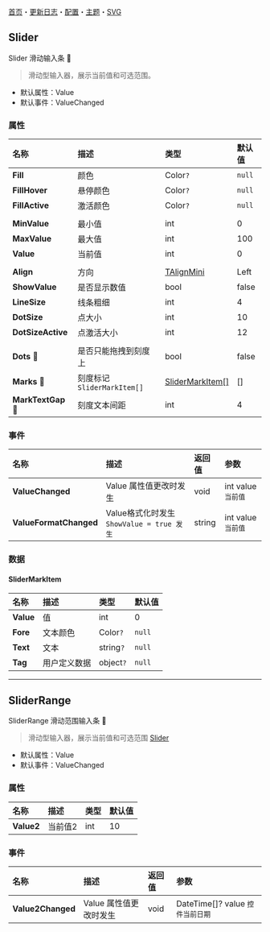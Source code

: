 ﻿[首页](../Home.md)・[更新日志](../UpdateLog.md)・[配置](../Config.md)・[主题](../Theme.md)・[SVG](../SVG.md)

## Slider

Slider 滑动输入条 👚

> 滑动型输入器，展示当前值和可选范围。

- 默认属性：Value
- 默认事件：ValueChanged

### 属性

名称 | 描述 | 类型 | 默认值 |
:--|:--|:--|:--|
**Fill** | 颜色 | Color`?` | `null` |
**FillHover** | 悬停颜色 | Color`?` | `null` |
**FillActive** | 激活颜色 | Color`?` | `null` |
||||
**MinValue** | 最小值 | int | 0 |
**MaxValue** | 最大值 | int | 100 |
**Value** | 当前值 | int | 0 |
||||
**Align** | 方向 | [TAlignMini](Enum#talignmini) | Left |
**ShowValue** | 是否显示数值 | bool | false |
**LineSize** | 线条粗细 | int | 4 |
**DotSize** | 点大小 | int | 10 |
**DotSizeActive** | 点激活大小 | int | 12 |
||||
**Dots** 🔴 | 是否只能拖拽到刻度上 | bool | false |
**Marks** 🔴 | 刻度标记 `SliderMarkItem[]` | [SliderMarkItem[]](#slidermarkitem) | [] |
**MarkTextGap** 🔴 | 刻度文本间距 | int | 4 |

### 事件

名称 | 描述 | 返回值 | 参数 |
:--|:--|:--|:--|
**ValueChanged** | Value 属性值更改时发生 | void | int value `当前值` |
**ValueFormatChanged** | Value格式化时发生 `ShowValue = true 发生` | string | int value `当前值` |


### 数据

#### SliderMarkItem

名称 | 描述 | 类型 | 默认值 |
:--|:--|:--|:--|
**Value** | 值 | int | 0 |
**Fore** | 文本颜色 | Color`?` | `null` |
**Text** | 文本 | string`?` | `null` |
**Tag** | 用户定义数据 | object`?` | `null` |


***


## SliderRange

SliderRange 滑动范围输入条 👚

> 滑动型输入器，展示当前值和可选范围 [Slider](Slider)

- 默认属性：Value
- 默认事件：ValueChanged

### 属性

名称 | 描述 | 类型 | 默认值 |
:--|:--|:--|:--|
**Value2** | 当前值2 | int | 10 |

### 事件

名称 | 描述 | 返回值 | 参数 |
:--|:--|:--|:--|
**Value2Changed** | Value 属性值更改时发生 | void | DateTime[]? value `控件当前日期` |